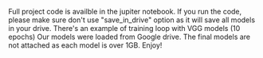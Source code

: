 Full project code is availble in the jupiter notebook.
If you run the code, please make sure don't use "save_in_drive" option as it will save all models in your drive.
There's an example of training loop with VGG models (10 epochs)
Our models were loaded from Google drive. The final models are not attached as each model is over 1GB.
Enjoy!
